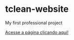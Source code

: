 # tclean-website
My first professional project

<a href="https://kevinbsr.github.io/tclean-website/" target="_blank">Acesse a página clicando aqui!</a>
